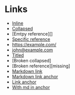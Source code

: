 # Links

- [Inline](https://example.com/inline)
- [Collapsed]
- [Emtpy reference][]
- [Specific reference][specific]
- <https://example.com/>
- <john@example.com>
- [Titled](https://example.com/title "with title")
- [Broken collapsed]
- [Broken reference][missing]
- [Markdown link](path/foo.md)
- [Markdown link anchor](path/foo.md#anchor)
- [Link anchor](#anchor)
- [With md in anchor](path.html#phantomdata)

[collapsed]: https://example.com/collapsed
[specific]: https://example.com/specific
